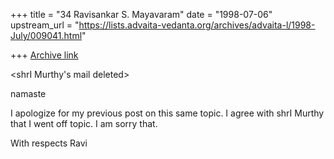 +++
title = "34 Ravisankar S. Mayavaram"
date = "1998-07-06"
upstream_url = "https://lists.advaita-vedanta.org/archives/advaita-l/1998-July/009041.html"

+++
[Archive link](https://lists.advaita-vedanta.org/archives/advaita-l/1998-July/009041.html)

<shrI Murthy's mail deleted>

namaste

I apologize for my previous post on this same topic.  I agree with shrI
Murthy that I went off topic. I am sorry that.


With respects
Ravi

